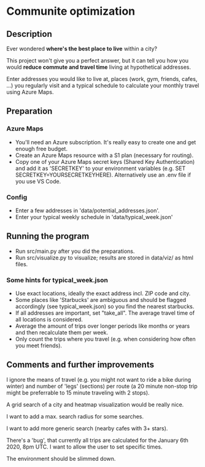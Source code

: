 # Communite optimization
## Description

Ever wondered **where's the best place to live** within a city?

This project won't give you a perfect answer, but it can tell you how you would **reduce commute and travel time** living at hypothetical addresses.

Enter addresses you would like to live at, places (work, gym, friends, cafes, ...) you regularly visit and a typical schedule to calculate your monthly travel using Azure Maps.

## Preparation
### Azure Maps
* You'll need an Azure subscription. It's really easy to create one and get enough free budget.
* Create an Azure Maps resource with a S1 plan (necessary for routing).
* Copy one of your Azure Maps secret keys (Shared Key Authentication) and add it as 'SECRETKEY' to your environment variables (e.g. SET SECRETKEY=YOURSECRETKEYHERE). Alternatively use an .env file if you use VS Code.

### Config
* Enter a few addresses in 'data/potential_addresses.json'.
* Enter your typical weekly schedule in 'data/typical_week.json'

## Running the program
* Run src/main.py after you did the preparations. 
* Run src/visualize.py to visualize; results are stored in data/viz/ as html files.

### Some hints for typical_week.json
* Use exact locations, ideally the exact address incl. ZIP code and city.
* Some places like 'Starbucks' are ambiguous and should be flagged accordingly (see typical_week.json) so you find the nearest starbucks.
* If all addresses are important, set "take_all". The average travel time of all locations is considered. 
* Average the amount of trips over longer periods like months or years and then recalculate them per week.
* Only count the trips where you travel (e.g. when considering how often you meet friends).

## Comments and further improvements
I ignore the means of travel (e.g. you might not want to ride a bike during winter) and number of 'legs' (sections) per route (a 20 minute non-stop trip might be preferrable to 15 minute traveling with 2 stops).

A grid search of a city and heatmap visualization would be really nice.

I want to add a max. search radius for some searches.

I want to add more generic search (nearby cafes with 3+ stars).

There's a 'bug', that currently all trips are calculated for the January 6th 2020, 8pm UTC. I want to allow the user to set specific times.

The environment should be slimmed down.